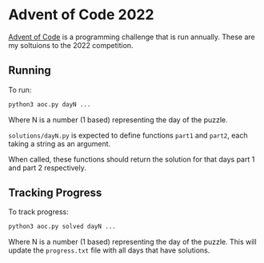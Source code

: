 # Advent of Code 2022

[Advent of Code](https://adventofcode.com/) is a programming challenge that is run annually. These are my soltuions to the 2022 competition.


## Running

To run:

```bash
python3 aoc.py dayN ... 
```

Where N is a number (1 based) representing the day of the puzzle.

`solutions/dayN.py` is expected to define functions `part1` and `part2`, each taking a string as an argument.

When called, these functions should return the solution for that days part 1 and part 2 respectively.


## Tracking Progress

To track progress:

```bash
python3 aoc.py solved dayN ... 
```

Where N is a number (1 based) representing the day of the puzzle. This will update the `progress.txt` file with all days that have solutions.
